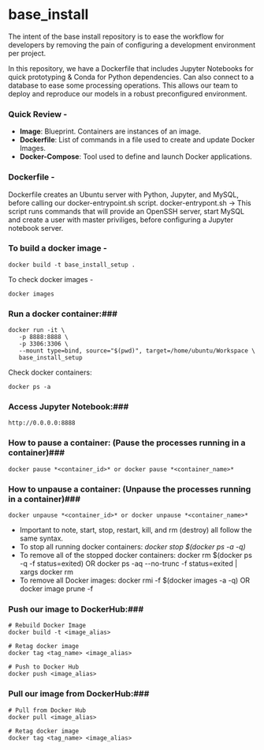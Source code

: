 # base_install
The intent of the base install repository is to ease the workflow for developers by removing the pain of configuring a development environment per project.

In this repository, we have a Dockerfile that includes Jupyter Notebooks for quick prototyping & Conda for Python dependencies. Can also connect to a database to ease some processing operations.
This allows our team to deploy and reproduce our models in a robust preconfigured environment.

### Quick Review - ### 

- **Image**: Blueprint. Containers are instances of an image.
- **Dockerfile**: List of commands in a file used to create and update Docker Images.
- **Docker-Compose**: Tool used to define and launch Docker applications.

### Dockerfile - ### 

Dockerfile creates an Ubuntu server with Python, Jupyter, and MySQL, before calling our docker-entrypoint.sh script.
	docker-entrypont.sh -> This script runs commands that will provide an OpenSSH server, start MySQL and create a user with master priviliges, before configuring a Jupyter notebook server.

### To build a docker image - ### 

```
docker build -t base_install_setup .
```

To check docker images -

```
docker images
```

### Run a docker container:### 

```
docker run -it \
   -p 8888:8888 \
   -p 3306:3306 \
   --mount type=bind, source="$(pwd)", target=/home/ubuntu/Workspace \
   base_install_setup
```

Check docker containers:

```
docker ps -a
```

### Access Jupyter Notebook:### 

```
http://0.0.0.0:8888
```

### How to pause a container: (Pause the processes running in a container)### 

```
docker pause *<container_id>* or docker pause *<container_name>*
```

### How to unpause a container: (Unpause the processes running in a container)### 

```
docker unpause *<container_id>* or docker unpause *<container_name>*
```

- Important to note, start, stop, restart, kill, and rm (destroy) all follow the same syntax.
- To stop all running docker containers: *docker stop $(docker ps -a -q)*
- To remove all of the stopped docker containers: docker rm $(docker ps -q -f status=exited) OR docker ps -aq --no-trunc -f status=exited | xargs docker rm
- To remove all Docker images: docker rmi -f $(docker images -a -q) OR docker image prune -f 

### Push our image to DockerHub:### 

```
# Rebuild Docker Image
docker build -t <image_alias>

# Retag docker image
docker tag <tag_name> <image_alias>

# Push to Docker Hub
docker push <image_alias>
```

### Pull our image from DockerHub:### 

```
# Pull from Docker Hub
docker pull <image_alias>

# Retag docker image
docker tag <tag_name> <image_alias>
```


